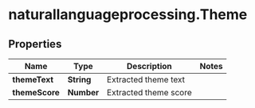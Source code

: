# naturallanguageprocessing.Theme

## Properties

Name | Type | Description | Notes
------------ | ------------- | ------------- | -------------
**themeText** | **String** | Extracted theme text | 
**themeScore** | **Number** | Extracted theme score | 


